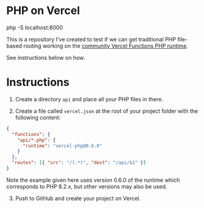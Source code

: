 # PHP on Vercel 

php -S localhost:8000

This is a repository I've created to test if we can get traditional PHP file-based
routing working on the [community Vercel Functions PHP runtime](https://github.com/vercel-community/php).

See instructions below on how.

# Instructions

1. Create a directory `api` and place all your PHP files in there.

2. Create a file called `vercel.json` at the root of your project folder with the following content:

```json
{
  "functions": {
    "api/*.php": {
      "runtime": "vercel-php@0.6.0"
    }
  },
  "routes": [{ "src": "/(.*)", "dest": "/api/$1" }]
}
```

Note the example given here uses version 0.6.0 of the runtime which corresponds to PHP 8.2.x,
but other versions may also be used.

3. Push to GitHub and create your project on Vercel.
